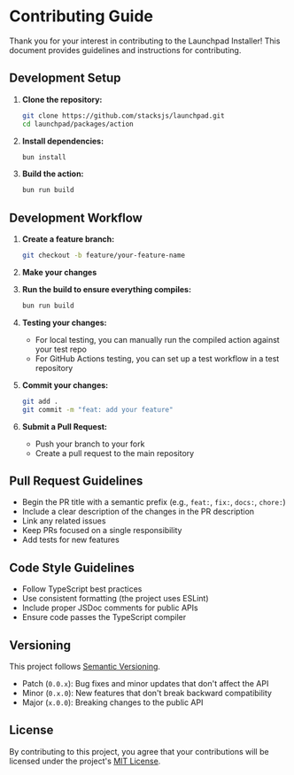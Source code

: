# Contributing Guide

Thank you for your interest in contributing to the Launchpad Installer! This document provides guidelines and instructions for contributing.

## Development Setup

1. **Clone the repository:**
   ```bash
   git clone https://github.com/stacksjs/launchpad.git
   cd launchpad/packages/action
   ```

2. **Install dependencies:**
   ```bash
   bun install
   ```

3. **Build the action:**
   ```bash
   bun run build
   ```

## Development Workflow

1. **Create a feature branch:**
   ```bash
   git checkout -b feature/your-feature-name
   ```

2. **Make your changes**

3. **Run the build to ensure everything compiles:**
   ```bash
   bun run build
   ```

4. **Testing your changes:**
   - For local testing, you can manually run the compiled action against your test repo
   - For GitHub Actions testing, you can set up a test workflow in a test repository

5. **Commit your changes:**
   ```bash
   git add .
   git commit -m "feat: add your feature"
   ```

6. **Submit a Pull Request:**
   - Push your branch to your fork
   - Create a pull request to the main repository

## Pull Request Guidelines

- Begin the PR title with a semantic prefix (e.g., `feat:`, `fix:`, `docs:`, `chore:`)
- Include a clear description of the changes in the PR description
- Link any related issues
- Keep PRs focused on a single responsibility
- Add tests for new features

## Code Style Guidelines

- Follow TypeScript best practices
- Use consistent formatting (the project uses ESLint)
- Include proper JSDoc comments for public APIs
- Ensure code passes the TypeScript compiler

## Versioning

This project follows [Semantic Versioning](https://semver.org/).

- Patch (`0.0.x`): Bug fixes and minor updates that don't affect the API
- Minor (`0.x.0`): New features that don't break backward compatibility
- Major (`x.0.0`): Breaking changes to the public API

## License

By contributing to this project, you agree that your contributions will be licensed under the project's [MIT License](LICENSE.md).
